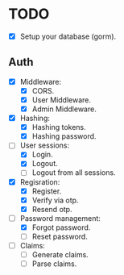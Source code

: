 # TODO

- [x] Setup your database (gorm).

## Auth
- [x] Middleware:
  - [x] CORS.
  - [x] User Middleware.
  - [x] Admin Middleware.
- [x] Hashing:
  - [x] Hashing tokens.
  - [x] Hashing password.
- [ ] User sessions:
  - [x] Login.
  - [x] Logout.
  - [ ] Logout from all sessions.
- [x] Regisration:
  - [x] Register.
  - [x] Verify via otp.
  - [x] Resend otp.
- [ ] Password management:
  - [x] Forgot password.
  - [ ] Reset password.
- [ ] Claims:
  - [ ] Generate claims.
  - [ ] Parse claims.
